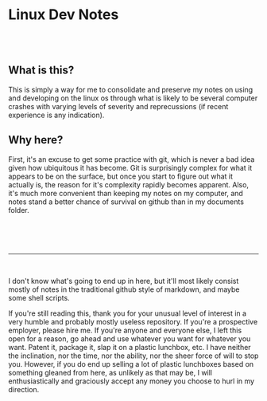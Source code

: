 # Linux Dev Notes

<br> 
<br>

## What is this?

This is simply a way for me to consolidate and preserve my notes on using and developing on the linux os through what is likely to be several computer crashes with varying levels of severity and reprecussions (if recent experience is any indication).

## Why here?

First, it's an excuse to get some practice with git, which is never a bad idea given how ubiquitous it has become. Git is surprisingly complex for what it appears to be on the surface, but once you start to figure out what it actually is, the reason for it's complexity rapidly becomes apparent. Also, it's much more convenient than keeping my notes on my computer, and notes stand a better chance of survival on github than in my documents folder.

<br>
<br>
<br>

---

<br>

I don't know what's going to end up in here, but it'll most likely consist mostly of notes in the traditional github style of markdown, and maybe some shell scripts.

If you're still reading this, thank you for your unusual level of interest in a very humble and probably mostly useless repository. If you're a prospective employer, please hire me. 
If you're anyone and everyone else, I left this open for a reason, go ahead and use whatever you want for whatever you want. 
Patent it, package it, slap it on a plastic lunchbox, etc. I have neither the inclination, nor the time, nor the ability, nor the sheer force of will to stop you. However, if you do end up selling a lot of plastic lunchboxes based on something gleaned from here, as unlikely as that may be, I will enthusiastically and graciously accept any money you choose to hurl in my direction.


